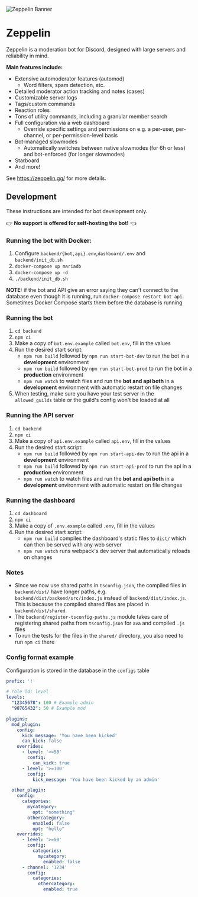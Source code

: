 ![Zeppelin Banner](assets/zepbanner.png)
# Zeppelin
Zeppelin is a moderation bot for Discord, designed with large servers and reliability in mind.

**Main features include:**
- Extensive automoderator features (automod)
  - Word filters, spam detection, etc.
- Detailed moderator action tracking and notes (cases)
- Customizable server logs
- Tags/custom commands
- Reaction roles
- Tons of utility commands, including a granular member search
- Full configuration via a web dashboard
  - Override specific settings and permissions on e.g. a per-user, per-channel, or per-permission-level basis
- Bot-managed slowmodes
  - Automatically switches between native slowmodes (for 6h or less) and bot-enforced (for longer slowmodes)
- Starboard
- And more!

See https://zeppelin.gg/ for more details.

## Development
These instructions are intended for bot development only.

👉 **No support is offered for self-hosting the bot!** 👈

### Running the bot with Docker:
1. Configure `backend/{bot,api}.env`,`dashboard/.env` and `backend/init_db.sh`
2. `docker-compose up mariadb`
2. `docker-compose up -d`
3. `./backend/init_db.sh`

**NOTE:** if the bot and API give an error saying they can't connect to the database even though it is running, run `docker-compose restart bot api`. Sometimes Docker Compose starts them before the database is running

### Running the bot
1. `cd backend`
2. `npm ci`
3. Make a copy of `bot.env.example` called `bot.env`, fill in the values
4. Run the desired start script:
    * `npm run build` followed by `npm run start-bot-dev` to run the bot in a **development** environment
    * `npm run build` followed by `npm run start-bot-prod` to run the bot in a **production** environment
    * `npm run watch` to watch files and run the **bot and api both** in a **development** environment
      with automatic restart on file changes
5. When testing, make sure you have your test server in the `allowed_guilds` table or the guild's config won't be loaded at all

### Running the API server
1. `cd backend`
2. `npm ci`
3. Make a copy of `api.env.example` called `api.env`, fill in the values
4. Run the desired start script:
    * `npm run build` followed by `npm run start-api-dev` to run the api in a **development** environment
    * `npm run build` followed by `npm run start-api-prod` to run the api in a **production** environment
    * `npm run watch` to watch files and run the **bot and api both** in a **development** environment
      with automatic restart on file changes

### Running the dashboard
1. `cd dashboard`
2. `npm ci`
3. Make a copy of `.env.example` called `.env`, fill in the values
4. Run the desired start script:
    * `npm run build` compiles the dashboard's static files to `dist/` which can then be served with any web server
    * `npm run watch` runs webpack's dev server that automatically reloads on changes

### Notes
* Since we now use shared paths in `tsconfig.json`, the compiled files in `backend/dist/` have longer paths, e.g.
  `backend/dist/backend/src/index.js` instead of `backend/dist/index.js`. This is because the compiled shared files
  are placed in `backend/dist/shared`.
* The `backend/register-tsconfig-paths.js` module takes care of registering shared paths from `tsconfig.json` for
  `ava` and compiled `.js` files
* To run the tests for the files in the `shared/` directory, you also need to run `npm ci` there

### Config format example
Configuration is stored in the database in the `configs` table

```yml
prefix: '!'

# role id: level
levels:
  "12345678": 100 # Example admin
  "98765432": 50 # Example mod

plugins:
  mod_plugin:
    config:
      kick_message: 'You have been kicked'
      can_kick: false
    overrides:
      - level: '>=50'
        config:
          can_kick: true
      - level: '>=100'
        config:
          kick_message: 'You have been kicked by an admin'

  other_plugin:
    config:
      categories:
        mycategory:
          opt: "something"
        othercategory:
          enabled: false
          opt: "hello"
    overrides:
      - level: '>=50'
        config:
          categories:
            mycategory:
              enabled: false
      - channel: '1234'
        config:
          categories:
            othercategory:
              enabled: true
```
